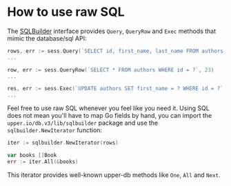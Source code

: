 # How to use raw SQL

The [SQLBuilder][1] interface provides `Query`, `QueryRow` and `Exec` methods
that mimic the database/sql API:

```go
rows, err := sess.Query(`SELECT id, first_name, last_name FROM authors WHERE last_name = ?`, "Poe")
...

row, err := sess.QueryRow(`SELECT * FROM authors WHERE id = ?`, 23)
...

res, err := sess.Exec(`UPDATE authors SET first_name = ? WHERE id = ?`, "Edgar Allan", eaPoe.ID)
...
```

Feel free to use raw SQL whenever you feel like you need it. Using SQL does not
mean you'll have to map Go fields by hand, you can import the
`upper.io/db.v3/lib/sqlbuilder` package and use the `sqlbuilder.NewIterator`
function:

```go
iter := sqlbuilder.NewIterator(rows)

var books []Book
err := iter.All(&books)
```

This iterator provides well-known upper-db methods like `One`, `All` and
`Next`.

[1]: https://godoc.org/upper.io/db.v3/lib/sqlbuilder#SQLBuilder
